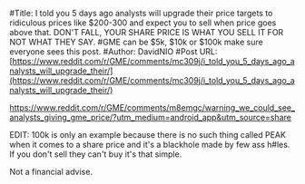 #Title: I told you 5 days ago analysts will upgrade their price targets to ridiculous prices like $200-300 and expect you to sell when price goes above that. DON'T FALL, YOUR SHARE PRICE IS WHAT YOU SELL IT FOR NOT WHAT THEY SAY. #GME can be $5k, $10k or $100k make sure everyone sees this post.
#Author: DavidNIO
#Post URL: [https://www.reddit.com/r/GME/comments/mc309j/i_told_you_5_days_ago_analysts_will_upgrade_their/](https://www.reddit.com/r/GME/comments/mc309j/i_told_you_5_days_ago_analysts_will_upgrade_their/)


https://www.reddit.com/r/GME/comments/m8emgc/warning_we_could_see_analysts_giving_gme_price/?utm_medium=android_app&utm_source=share

EDIT: 100k is only an example because there is no such thing called PEAK when it comes to a share price and it's a blackhole made by few ass h#les. If you don't sell they can't buy it's that simple.

Not a financial advise.
